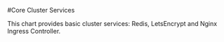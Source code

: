 #Core Cluster Services

This chart provides basic cluster services: Redis, LetsEncrypt and Nginx Ingress Controller.
